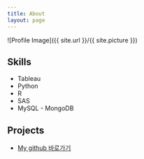 ```yaml
---
title: About
layout: page
---
```

![Profile Image]({{ site.url }}/{{ site.picture }})

<p></p>

<h2>Skills</h2>

<ul class="skill-list">
  <li>Tableau</li>
	<li>Python</li>
	<li>R</li>
	<li>SAS</li>
	<li>MySQL - MongoDB</li>
</ul>

<h2>Projects</h2>

<ul>
	<li><a href="https://github.com/nanheee">My github 바로가기</a></li>
</ul>
